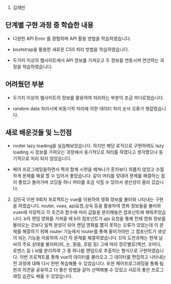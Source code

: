 1. 김재만
## 단계별 구현 과정 중 학습한 내용

- 다양한 API Error 를 경험하며 API 활용 방법을 학습하였습니다.

- bootstrap을 활용한 새로운 CSS 처리 방법을 학습하였습니다.

- 두가지 이상의 웹사이트에서 API 정보를 가져오고 두 정보를 연동시켜 연산하는 과정을 학습하였습니다.

## 어려웠던 부분

- 두가지 이상의 웹사이트의 정보를 활용하여 처리하는 부분이 조금 까다로웠습니다.

- random data 처리시에 비동기적 처리에 의한 데이터 처리 순서 오류가 헷갈렸습니다.

## 새로 배운것들 및 느낀점

- router lazy loading을 실습해보았습니다. 하지만 해당 로직으로 구현하여도 lazy loading 시 정보를 가져오는 과정에서 동기적으로 처리를 하였다고 생각했으나 동기적으로 처리 되지 않았습니다.

- 페어 프로그래밍을하면서 짝과 함께 시련을 헤쳐나가 혼자보다 외롭지 않았고 수월하게 문제를 해결 할 수 있어서 좋았습니다. 같이 머리를 맞대어 문제를 해결하는 점이 좋았고 돌아가며 코딩을 하니 머리를 조금 식힐 수 있어서 생산성이 올라 갔습니다.

2. 김민국
이번 9회차 프로젝트는 vue를 이용하여 영화 정보를 불러와 나타내는 구현을 하였습니다. router, vuex, api요청,상속 등을 활용하여 영화 정보들을 불러와 vuex에 저장하고 각 조건과 함수에 따라 값들을 분리해놓은 컴포넌트에 채워주었습니다. b의 랜덤 영화를 가져올 때 b의 컴포넌트가 api 요청을 통해 전체 영화 정보를 불러오는 것보다 일찍 완성이 되어 랜덤 영화를 뽑지 못하는 오류가 있었는데 이 문제를 해결하기 위해 router 기능에서 router를 통해 들어가야만 그 컴포넌트가 생성이 되는 기능을 이용하여 시간 차 문제를 해결하였습니다. D의 도전과제는 현재 날씨의 주요 상태를 불러와(비, 눈, 맑음, 흐림 등) 그에 따라 장르별로(액션, 코미디, 로맨스 등 ) id를 분리하여 그 중 하나를 랜덤으로 추출하는 형식으로 구현하였습니다. 이번 프로젝트를 통해 vue의 데이터를 불러오고 그 데이터를 편집하고 나타내는 전 과정에 대해 다시 한번 복습해볼 수 있었습니다. 또한 페어프로그래밍을 통해 팀원과 의견을 공유하고 더 좋은 방법을 같이 선택해볼 수 있었고 서로의 좋은 프로그래밍 습관도 배울 수 있었습니다.